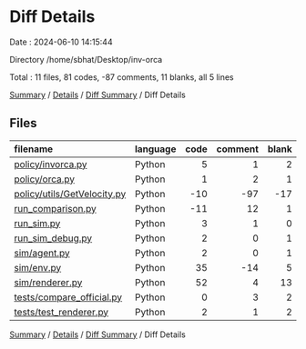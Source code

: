 # Diff Details

Date : 2024-06-10 14:15:44

Directory /home/sbhat/Desktop/inv-orca

Total : 11 files,  81 codes, -87 comments, 11 blanks, all 5 lines

[Summary](results.md) / [Details](details.md) / [Diff Summary](diff.md) / Diff Details

## Files
| filename | language | code | comment | blank | total |
| :--- | :--- | ---: | ---: | ---: | ---: |
| [policy/invorca.py](/policy/invorca.py) | Python | 5 | 1 | 2 | 8 |
| [policy/orca.py](/policy/orca.py) | Python | 1 | 2 | 1 | 4 |
| [policy/utils/GetVelocity.py](/policy/utils/GetVelocity.py) | Python | -10 | -97 | -17 | -124 |
| [run_comparison.py](/run_comparison.py) | Python | -11 | 12 | 1 | 2 |
| [run_sim.py](/run_sim.py) | Python | 3 | 1 | 0 | 4 |
| [run_sim_debug.py](/run_sim_debug.py) | Python | 2 | 0 | 1 | 3 |
| [sim/agent.py](/sim/agent.py) | Python | 2 | 0 | 1 | 3 |
| [sim/env.py](/sim/env.py) | Python | 35 | -14 | 5 | 26 |
| [sim/renderer.py](/sim/renderer.py) | Python | 52 | 4 | 13 | 69 |
| [tests/compare_official.py](/tests/compare_official.py) | Python | 0 | 3 | 2 | 5 |
| [tests/test_renderer.py](/tests/test_renderer.py) | Python | 2 | 1 | 2 | 5 |

[Summary](results.md) / [Details](details.md) / [Diff Summary](diff.md) / Diff Details